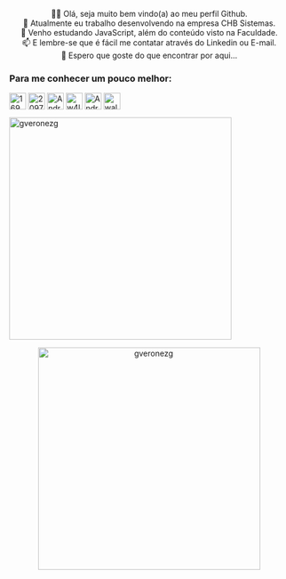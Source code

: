 <p align='center'>
👋😄 Olá, seja muito bem vindo(a) ao meu perfil Github.</br>💼 Atualmente eu trabalho desenvolvendo na empresa CHB Sistemas.</br>📖 Venho estudando JavaScript, além do conteúdo visto na Faculdade.</br>📫 E lembre-se que é fácil me contatar através do Linkedin ou E-mail.</br>🫶 Espero que goste do que encontrar por aqui...
</p>
<p align="center">
    <h3 align="left">Para me conhecer um pouco melhor:</h3> <p align="left"> <a href="https://api.whatsapp.com/send/?phone=5516992062879&text&app_absent=0" target="blank"><img align="center" src="https://cdn-icons-png.flaticon.com/512/3536/3536445.png" alt="16992062879" height="30" width="30" /></a>
<a href="https://stackoverflow.com/users/20978841/andrewar10" target="blank"><img align="center" src="https://raw.githubusercontent.com/rahuldkjain/github-profile-readme-generator/master/src/images/icons/Social/stack-overflow.svg" alt="20978841" height="30" width="30" /></a>
<a href="https://www.instagram.com/andre.guerra02/" target="blank"><img align="center" src="https://raw.githubusercontent.com/rahuldkjain/github-profile-readme-generator/master/src/images/icons/Social/instagram.svg" alt="Andre.guerra02" height="30" width="30" /></a>
<a href="https://www.linkedin.com/in/andr%C3%A9-guerra-santos-b54b281b6/" target="blank"><img align="center" src="https://cdn.jsdelivr.net/gh/devicons/devicon/icons/linkedin/linkedin-original.svg" alt="w4llfl0w3r13" height="30" width="30" /></a>
<a href="https://discord.gg/r2vr5uc4" target="blank"><img align="center" src="https://raw.githubusercontent.com/rahuldkjain/github-profile-readme-generator/master/src/images/icons/Social/discord.svg" alt="AndreWar10#6984" height="30" width="30" /></a>
<a href="mailto:andregs.dev@gmail.com" target="blank"><img align="center" src="https://cdn-icons-png.flaticon.com/512/281/281769.png" alt="wallflower408" height="30" width="30" /></a>
</p> 
  
  <img width="400em" src="https://github-readme-stats.vercel.app/api?username=gveronezg&show_icons=true&locale=en&theme=prussian&hide_border=true&border_radius=4&date_format=j" alt="gveronezg"/>
</p>
<p align="center">
  <img width="400em" src="https://github-readme-streak-stats.herokuapp.com/?user=gveronezg&theme=prussian&hide_border=true&border_radius=4&date_format=j" alt="gveronezg"/>
</p>
